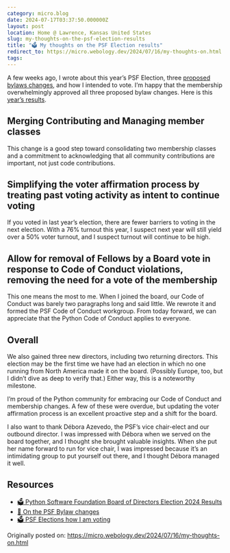 ```yaml
---
category: micro.blog
date: 2024-07-17T03:37:50.000000Z
layout: post
location: Home @ Lawrence, Kansas United States
slug: my-thoughts-on-the-psf-election-results
title: "🗳️ My thoughts on the PSF Election results"
redirect_to: https://micro.webology.dev/2024/07/16/my-thoughts-on.html
tags: 
---
```


A few weeks ago, I wrote about this year’s PSF Election, three [proposed bylaws changes](https://micro.webology.dev/2024/07/02/on-the-psf.html), and how I intended to vote. I’m happy that the membership overwhelmingly approved all three proposed bylaw changes. Here is this [year’s results](https://opavote.com/results/5004101476679680).

Merging Contributing and Managing member classes
------------------------------------------------

This change is a good step toward consolidating two membership classes and a commitment to acknowledging that all community contributions are important, not just code contributions.

Simplifying the voter affirmation process by treating past voting activity as intent to continue voting
-------------------------------------------------------------------------------------------------------

If you voted in last year’s election, there are fewer barriers to voting in the next election. With a 76% turnout this year, I suspect next year will still yield over a 50% voter turnout, and I suspect turnout will continue to be high.

Allow for removal of Fellows by a Board vote in response to Code of Conduct violations, removing the need for a vote of the membership
--------------------------------------------------------------------------------------------------------------------------------------

This one means the most to me. When I joined the board, our Code of Conduct was barely two paragraphs long and said little. We rewrote it and formed the PSF Code of Conduct workgroup. From today forward, we can appreciate that the Python Code of Conduct applies to everyone.

Overall
-------

We also gained three new directors, including two returning directors. This election may be the first time we have had an election in which no one running from North America made it on the board. (Possibly Europe, too, but I didn’t dive as deep to verify that.) Either way, this is a noteworthy milestone.

I’m proud of the Python community for embracing our Code of Conduct and membership changes. A few of these were overdue, but updating the voter affirmation process is an excellent proactive step and a shift for the board.

I also want to thank Débora Azevedo, the PSF’s vice chair-elect and our outbound director. I was impressed with Débora when we served on the board together, and I thought she brought valuable insights. When she put her name forward to run for vice chair, I was impressed because it’s an intimidating group to put yourself out there, and I thought Débora managed it well.

Resources
---------

- [🗳️ Python Software Foundation Board of Directors Election 2024 Results](https://opavote.com/results/5004101476679680)
- [💬 On the PSF Bylaw changes](https://micro.webology.dev/2024/07/02/on-the-psf.html)
- [🗳️ PSF Elections how I am voting](https://micro.webology.dev/2024/07/03/psf-elections-how.html)

Originally posted on: https://micro.webology.dev/2024/07/16/my-thoughts-on.html